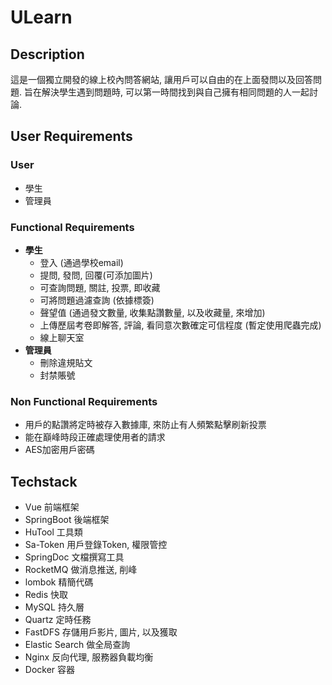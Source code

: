 # ULearn

## Description

這是一個獨立開發的線上校內問答網站, 讓用戶可以自由的在上面發問以及回答問題.  旨在解決學生遇到問題時, 可以第一時間找到與自己擁有相同問題的人一起討論.
## User Requirements

### User

* 學生
* 管理員
### Functional Requirements

* **學生**
  * 登入 (通過學校email)
  * 提問, 發問, 回覆(可添加圖片)
  * 可查詢問題, 關註, 投票, 即收藏
  * 可將問題過濾查詢 (依據標簽)
  * 聲望值 (通過發文數量, 收集點讚數量, 以及收藏量, 來增加)
  * 上傳歷屆考卷即解答, 評論, 看同意次數確定可信程度 (暫定使用爬蟲完成)
  * 線上聊天室
* **管理員**
  * 刪除違規貼文
  * 封禁賬號
### Non Functional Requirements

- 用戶的點讚將定時被存入數據庫, 來防止有人頻繁點擊刷新投票
- 能在巔峰時段正確處理使用者的請求
- AES加密用戶密碼
## Techstack

* Vue 前端框架
* SpringBoot 後端框架
* HuTool 工具類
* Sa-Token 用戶登錄Token, 權限管控
* SpringDoc 文檔撰寫工具
* RocketMQ 做消息推送, 削峰
* lombok 精簡代碼
* Redis 快取
* MySQL 持久層
* Quartz 定時任務
* FastDFS 存儲用戶影片, 圖片, 以及獲取
* Elastic Search 做全局查詢
* Nginx 反向代理, 服務器負載均衡
* Docker 容器